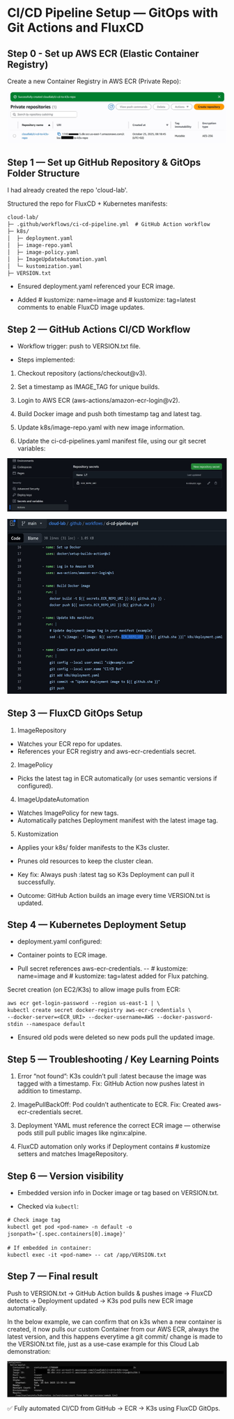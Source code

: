 # CI/CD Pipeline Setup — GitOps with Git Actions and FluxCD

## Step 0 - Set up AWS ECR (Elastic Container Registry)

Create a new Container Registry in AWS ECR (Private Repo):

![ECR Set up in AWS](/images/12.jpg)


## Step 1 — Set up GitHub Repository & GitOps Folder Structure

I had already created the repo 'cloud-lab'.

Structured the repo for FluxCD + Kubernetes manifests:

```
cloud-lab/
├─ .github/workflows/ci-cd-pipeline.yml  # GitHub Action workflow
├─ k8s/
│  ├─ deployment.yaml
│  ├─ image-repo.yaml
│  ├─ image-policy.yaml
│  ├─ ImageUpdateAutomation.yaml
│  └─ kustomization.yaml
├─ VERSION.txt
```

- Ensured deployment.yaml referenced your ECR image.

- Added # kustomize: name=image and # kustomize: tag=latest comments to enable FluxCD image updates.

## Step 2 — GitHub Actions CI/CD Workflow

- Workflow trigger: push to VERSION.txt file.

- Steps implemented:

1.  Checkout repository (actions/checkout@v3).

2.  Set a timestamp as IMAGE_TAG for unique builds.

3.  Login to AWS ECR (aws-actions/amazon-ecr-login@v2).

4.  Build Docker image and push both timestamp tag and latest tag.

5.  Update k8s/image-repo.yaml with new image information.

6.  Update the ci-cd-pipelines.yaml manifest file, using our git secret variables:
   
![ECR variable name](/images/13-1.jpg)

<img src="/images/13-2.jpg" alt="ECR variable name in manifest file" width="600" height="400">

## Step 3 — FluxCD GitOps Setup

1.  ImageRepository

- Watches your ECR repo for updates.
- References your ECR registry and aws-ecr-credentials secret.

2. ImagePolicy

- Picks the latest tag in ECR automatically (or uses semantic versions if configured).

4.  ImageUpdateAutomation

- Watches ImagePolicy for new tags.
- Automatically patches Deployment manifest with the latest image tag.
  
5.  Kustomization

- Applies your k8s/ folder manifests to the K3s cluster.
- Prunes old resources to keep the cluster clean.

- Key fix: Always push :latest tag so K3s Deployment can pull it successfully.

- Outcome: GitHub Action builds an image every time VERSION.txt is updated.

## Step 4 — Kubernetes Deployment Setup

- deployment.yaml configured:
- Container points to ECR image.

- Pull secret references aws-ecr-credentials.
-- # kustomize: name=image and # kustomize: tag=latest added for Flux patching.

Secret creation (on EC2/K3s) to allow image pulls from ECR:

```
aws ecr get-login-password --region us-east-1 | \
kubectl create secret docker-registry aws-ecr-credentials \
--docker-server=<ECR_URI> --docker-username=AWS --docker-password-stdin --namespace default
```
- Ensured old pods were deleted so new pods pull the updated image.

## Step 5 — Troubleshooting / Key Learning Points

1.  Error “not found”: K3s couldn’t pull :latest because the image was tagged with a timestamp. Fix: GitHub Action now pushes latest in addition to timestamp.

2.  ImagePullBackOff: Pod couldn’t authenticate to ECR. Fix: Created aws-ecr-credentials secret.

3.  Deployment YAML must reference the correct ECR image — otherwise pods still pull public images like nginx:alpine.

4.  FluxCD automation only works if Deployment contains # kustomize setters and matches ImageRepository.

## Step 6 — Version visibility

- Embedded version info in Docker image or tag based on VERSION.txt.

- Checked via `kubectl`:
```
# Check image tag
kubectl get pod <pod-name> -n default -o jsonpath='{.spec.containers[0].image}'

# If embedded in container:
kubectl exec -it <pod-name> -- cat /app/VERSION.txt
```

## Step 7 — Final result

Push to VERSION.txt → GitHub Action builds & pushes image → FluxCD detects → Deployment updated → K3s pod pulls new ECR image automatically.

In the below example, we can confirm that on k3s when a new container is created, it now pulls our custom Container from our AWS ECR, always the latest version, and this happens everytime a git commit/ change is made to the VERSION.txt file, just as a use-case example for this Cloud Lab demonstration:

![ECR custom image created in k3s](/images/14.jpg)

✅ Fully automated CI/CD from GitHub → ECR → K3s using FluxCD GitOps.
